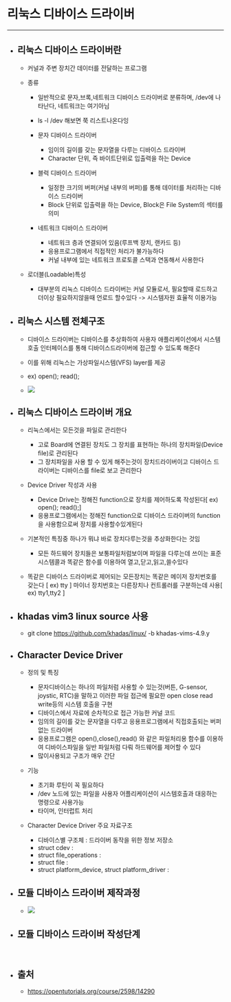 
# 리눅스 디바이스 드라이버
-----------------------------------------------

- ## 리눅스 디바이스 드라이버란
	- 커널과 주변 장치간 데이터를 전달하는 프로그램
	
	-  종류
		+ 일반적으로 문자,브록,네트워크 디바이스 드라이버로 분류하며, /dev에 나타난다, 네트워크는 여기아님
		+ ls -l /dev 해보면 쭉 리스트나온다잉

		+ 문자 디바이스 드라이버
			+ 임이의 길이를 갖는 문자열을 다루는 디바이스 드라이버
			+ Character 단위, 즉 바이트단위로 입출력을 하는 Device

		+ 블럭 디바이스 드라이버
			+ 일정한 크기의 버퍼(커널 내부의 버퍼)를 통해 데이터를 처리하는 디바이스 드라이버
			+ Block 단위로 입출력을 하는 Device, Block은 File System의 섹터를 의미

		+ 네트워크 디바이스 드라이버
			+ 네트워크 층과 연결되어 있음(루프백 장치, 랜카드 등)
			+ 응용프로그램에서 직접적인 처리가 불가능하다
			+ 커널 내부에 있는 네트워크 프로토콜 스택과 연동해서 사용한다

	- 로더블(Loadable)특성
		+ 대부분의 리눅스 디바이스 드라이버는 커널 모듈로서, 필요할때 로드하고 더이상 필요하지않을때 언로드 할수있다 -> 시스템자원 효율적 이용가능
	

- ## 리눅스 시스템 전체구조
	- 디바이스 드라이버는 디바이스를 추상화하여 사용자 애플리케이션에서 시스템호출 인터페이스를 통해 디바이스드라이버에 접근할 수 있도록 해준다
	- 이를 위해 리눅스는 가상파일시스템(VFS) layer를 제공
	- ex) open(); read();

	- ![](https://user-images.githubusercontent.com/68523963/104547441-e482c280-5671-11eb-992f-9e26b486890a.PNG)


- ## 리눅스 디바이스 드라이버 개요 
	- 리눅스에서는 모든것을 파일로 관리한다
		+ 고로 Board에 연결된 장치도 그 장치를 표현하는 하나의 장치파일(Device file)로 관리된다
		+ 그 장치파일을 사용 할 수 있게 해주는것이 장치드라이버이고 디바이스 드라이버는 디바이스를 file로 보고 관리한다

	- Device Driver 작성과 사용 
		+ Device Drive는 정해진 function으로 장치를 제어하도록 작성된다[ ex) open(); read();]
		+ 응용프로그램에서는 정해진 function으로 디바이스 드라이버의 function을 사용함으로써 장치를 사용할수있게된다
	
	- 기본적인 특징중 하나가 뭐냐 바로 장치다루는것을 추상화한다는 것임
		+ 모든 하드웨어 장치들은 보통파일처럼보이며 파일을 다루는데 쓰이는 표준 시스템콜과 똑같은 함수를 이용하여 열고,닫고,읽고,쓸수있다
	
	- 똑같은 디바이스 드라이버로 제어되는 모든장치는 똑같은 메이저 장치번호를 갖는다 [ ex) tty ] 마이너 장치번호는 다른장치나 컨트롤러를 구분하는데 사용[ ex) tty1,tty2 ]


- ## khadas vim3 linux source 사용
	- git clone https://github.com/khadas/linux/ -b khadas-vims-4.9.y


- ## Character Device Driver
	- 정의 및 특징
		+ 문자디바이스는 하나의 파일처럼 사용할 수 있는것(버튼, G-sensor, joystic, RTC)을 말하고 이러한 파일 접근에 필요한 open close read write등의 시스템 호출을 구현
		+ 디바이스에서 자료에 순차적으로 접근 가능한 커널 코드
		+ 임의의 길이를 갖는 문자열을 다루고 응용프로그램에서 직접호출되는 버퍼없는 드라이버
		+ 응용프로그램은 open(),close(),read() 와 같은 파일처리용 함수를 이용하여 디바이스파일을 일반 파일처럼 다뤄 하드웨어를 제어할 수 있다
		+ 많이사용되고 구조가 매우 간단
	- 기능
		+ 초기화 루틴이 꼭 필요하다
		+ /dev 노드에 있는 파일을 사용자 어플리케이션이 시스템호출과 대응하는 명령으로 사용가능
		+ 타이머, 인터럽트 처리

	- Character Device Driver 주요 자료구조
		+ 디바이스별 구조체 : 드라이버 동작을 위한 정보 저장소
		+ struct cdev :
		+ struct file_operations :
		+ struct file :
		+ struct platform_device, struct platform_driver :



- ## 모듈 디바이스 드라이버 제작과정

	- ![](https://user-images.githubusercontent.com/68523963/104547451-e9477680-5671-11eb-8ca6-c49ed52585da.PNG)


- ## 모듈 디바이스 드라이버 작성단계

	<br/>


- ## 출처
	- https://opentutorials.org/course/2598/14290

	<br/><br/><br/>